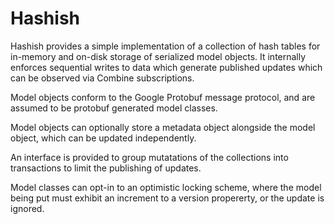 # Hashish

Hashish provides a simple implementation of a collection of hash tables for in-memory and on-disk storage of serialized model objects. It internally enforces sequential writes to data which generate published updates which can be observed via Combine subscriptions. 

Model objects conform to the Google Protobuf message protocol, and are assumed to be protobuf generated model classes.  

Model objects can optionally store a metadata object alongside the model object, which can be updated independently. 

An interface is provided to group mutatations of the collections into transactions to limit the publishing of updates.   

Model classes can opt-in to an optimistic locking scheme, where the model being put must exhibit an increment to a version propererty, or the update is ignored.
